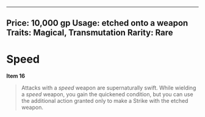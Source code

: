 
---
Price: 10,000 gp
Usage: etched onto a weapon
Traits: Magical, Transmutation
Rarity: Rare
---

# Speed

**Item 16**

> Attacks with a *speed* weapon are supernaturally swift. While wielding a *speed* weapon, you gain the quickened condition, but you can use the additional action granted only to make a Strike with the etched weapon.
